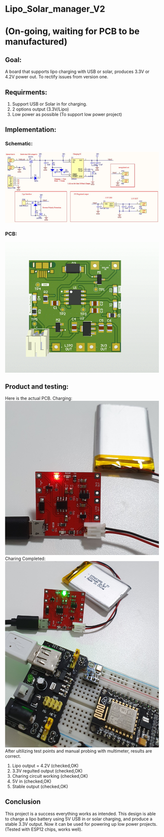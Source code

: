 # Lipo_Solar_manager_V2
# (On-going, waiting for PCB to be manufactured)
## Goal:
A board that supports lipo charging with USB or solar, produces 3.3V or 4.2V power out.
To rectify issues from version one.

## Requirments:
1. Support USB or Solar in for charging.
2. 2 options output (3.3V/Lipo)
3. Low power as possible (To support low power project)
## Implementation:
### Schematic:
![](Images/Schematic.JPG) 
### PCB:
![](Images/PCB.gif) 
## Product and testing:
Here is the actual PCB.
Charging:
![](Images/Charge.jpg) 
Charing Completed:
![](Images/Done.jpg) 
After ultilizing test points and manual probing with multimeter, results are correct.
1. Lipo output = 4.2V (checked,OK)
2. 3.3V regulted output (checked,OK)
3. Charing circuit working (checked,OK)
4. 5V in (checked,OK)
3. Stable output (checked,OK)
## Conclusion
This project is a success everything works as intended.
This design is able to charge a lipo battery using 5V USB in or solar charging, and produce a stable 3.3V output.
Now it can be used for powering up low power projects. (Tested with ESP12 chips, works well).


